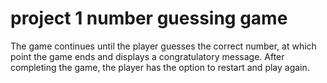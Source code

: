 # project 1 number guessing game
The game continues until the player guesses the correct number, at which point the game ends and displays a congratulatory message. After completing the game, the player has the option to restart and play again.
